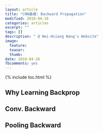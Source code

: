 ```yaml
---
layout: article
title: "CNN基礎: Backward Propagation"
modified: 2018-04-26
categories: articles
excerpt: ""
tags: []
description: " @ Wei-Hsiang Wang's Website"
image:
  feature:
  teaser:
  thumb:
date: 2018-04-26
fbcomments: yes
---
```


{% include toc.html %}

## Why Learning Backprop



## Conv. Backward



## Pooling Backward



##
